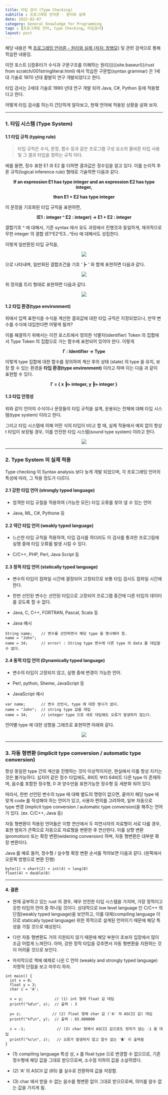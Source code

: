 ```yaml
---
title: 타입 검사 (Type Checking)
subtitle : 프로그래밍 언어론 - 원리와 실제
date: 2022-02-07
category: General Knowledge for Programming
tags : [프로그래밍 언어, type Checking, 타입검사]
layout: post
---
```


해당 내용은 책 [프로그래밍 언어론 - 원리와 실제 (저자: 창병모)](http://www.kyobobook.co.kr/product/detailViewKor.laf?mallGb=KOR&ejkGb=KOR&barcode=9791185578729) 및 관련 검색으로 통해 학습한 내용임.

이전 포스트 [(컴퓨터가 수식과 구문구조를 이해하는 원리)]({{site.baseurl}}/rust from scratch/001stringliteral.html) 에서 학습한 구문법(syntax grammar) 은 1세대 기술로 1970 년대 활발히 연구 개발되었다고 한다.

타입 검사는 2세대 기술로 1990 년대 연구 개발 되어 Java, C#, Python 등에 적용했다고 한다.

어떻게 타입 검사를 하는지 간단하게 알아보고, 현재 언어에 적용된 상황을 살펴 보자.

------------------------------------------------------------------------------
### 1. 타입 시스템 (Type System)

#### 1.1 타입 규칙 (typing rule)

> 타입 규칙은 수식, 문장, 함수 등과 같은 프로그램 구성 요소의 올바른 타입 사용 및 그 결과 타입을 정하는 규칙 이다.

에를 들면, 정수 표현 E1 과 E2 를 더하면 결과값은 정수임을 알고 있다. 이를 논리적 추론 규칙(logical inference rule) 형태로 기술하면 다음과 같다.

<p align="center"><strong>If an expression E1 has type integer and an expression E2 has type integer, </strong></p>
<p align="center"><strong>then E1 + E2 has type integer </strong></p>


이 문장을 기호화된 타입 규칙을 표현하면,

<p align="center"><strong>(E1 : integer ^ E2 : integer) → E1 + E2 : integer </strong></p>


결합기호 ^ 에 대해서, 기존 syntax 에서 유도 과정에서 진행것과 동일하게, 재귀적으로 무한 integer 의 결합 (E1^E2^E3...^En) 에 대해서도 성립한다.

이렇게 일반환된 타입 규칙을,

<p align="center"><img src="003drawio01.png"></p>

으로 나타내며, 일반화된 결합조건을 기호 '┣ ' 와 함께 표현하면 다음과 같다.

<p align="center"><img src="003drawio02.png"></p>

위 정의를 트리 형태로 표현하면 다음과 같다.

<p align="center"><img src="003drawio03.png"></p>

#### 1.2 타입 환경(type environment)

위에서 입력 표현식을 수식을 계산한 결과값에 대한 타입 규칙은 지정되었으나, 만약 변수를 수식에 대입한다면 어떻게 될까?

이를 해결하기 위해서는 이전 포스트에서 정의한 식별자(identifier) Token 의 집합에서 Type Token 의 집합으로 가는 함수에 표현되어 있어야 한다. 이렇게

<p align="center"><strong>Γ : Identifier → Type</strong></p>

이렇게 type 집합에 대한 함수를 정의하여 계산 후의 상태 (state) 의 type 을 유지, 보장 할 수 있는 환경을 <strong>타입 환경(type environment)</strong> 이라고 하며 이는 다음 과 같이 표현할 수 있다.

<p align="center"><strong>Γ = { x ┣> integer, y ┣> integer }</strong></p>

#### 1.3 타입 안정성

위와 같이 언어의 수식이나 문장들의 타입 규칙을 설계, 운용되는 전체에 대해 타입 시스템(type system) 이라고 한다.

그리고 타입 시스템에 의해 어떤 식의 타입이 t라고 할 때, 실제 적용에서 예외 없이 항상 t 타입이 보장될 경우, 이를 안전한 타입 시스템(sound type system) 이라고 한다.

<p align="center"><img src="003drawio04.png"></p>

------------------------------------------------------------------------------

### 2. Type System 의 실제 적용

Type checking 이 Syntax analysis 보다 늦게 개발 되었으며, 각 프로그래밍 언어의 특성에 따라, 그 적용 정도가 다르다.

#### 2.1 강한 타입 언어 (strongly typed language)

 * 엄격한 타입 규칠을 적용하여 (가능한 모든) 타입 오류를 찾아 낼 수 있는 언어

 * Java, ML, C#, Pythone 등

#### 2.2 약간 타입 언어 (weakly typed language)

 * 느슨한 타입 규칙을 적용하여, 타입 검사를 하더라도 이 검사를 통과한 프로그림애 실행 중에 타입 오류를 발생 시킬 수 있다.

 * C/C++, PHP, Perl, Java Script 등


#### 2.3 정적 타입 언어 (statically typed language)

 * 변수의 타입이 컴파일 시간에 결정되어 고정되므로 보통 타입 검사도 컴파일 시간에 한다.

 * 한번 선언된 변수는 선언된 타입으로 고정되어 프로그램 중간에 다른 타입의 데이터를 갖도록 할 수 없다.

 * Java, C, C++, FORTRAN, Pascal, Scala 등

 * Java 예시
```
String name;    // 변수를 선언하면서 해당 type 을 명시해야 함.
name = "John";
name = 34;      // error! : String type 변수에 다른 type 의 data 를 대입할 수 없다.
```

#### 2.4 동적 타입 언어 (Dynamically typed language)

 * 변수의 타입이 고정되지 않고, 실행 중에 변경이 가능한 언어.

 * Perl, python, Sheme, JavaScript 등

 * JavaScript 예시
```
var name;       // 변수 선언시, type 에 대한 명시가 없다.
name = "John";  // string type 값을 대입
name = 34;      // integer type 으로 새로 대입해도 오류가 발생하지 않는다.
```

언어별 type 에 대한 성향을 그래프로 표현하면 아래와 같다.

<p align="center"><img src="003typespectrum05.png"></p>

------------------------------------------------------------------------------

### 3. 자동 형변환 (implicit type conversion / automatic type conversion)

항상 동일한 type 간의 계산을 진행하는 것이 이상적이지만, 현실에서 이를 항상 지키는 것은 불가능하다. 심지어 같은 정수 타입에도, 8비트 부터 64비트 다른 type 이 존재하며, 음수를 포함한 정수형, 0 과 양수만을 표현가능한 정수형 등 세분화 되어 있다.

따라서, 한번 선언된 변수의 type 에 대해 별도의 명령이 없으면, 끝까지 해당 type 에 맞게 code 를 작성해야 하는 언어가 있고, 사용자 편의를 고려하여, 일부 자동으로 type 변경 (implicit type conversion / automatic type conversion)을 해주는 언어가 있다. (ex. C/C++, Java 등)

자동 형변환이 적용된 언어들은 이항 연산에서 두 피연사자의 자료형이 서로 다를 경우, 표현 범위가 큰쪽으로 자동으로 자료형을 변환한 후 연산한다. 이를 상향 변환(promotion) 또는 확장 변환(widening conversion) 하며, 자동 형변환은 대부분 확장 변환이다.

 Java 를 예로 들어, 정수형 / 실수형 확장 변환 순서를 적어보면 다음과 같다. (왼쪽에서 오른쪽 방향으로 변환 진행)

 ```
 byte(1) < short(2) < int(4) < long(8)
 float(4) < double(8)
 ```

------------------------------------------------------------------------------

#### 4. 결론

* 현재 공부하고 있는 rust 의 경우, 매우 안전한 타입 시스템을 가지며, 가장 정적이고 강한 타입의 언어 중 하나일 것이다. 상대적으로 low level language 인 C/C++ 의 단점(weakly typed language)을 보안하고, 이를 대체(compiling language 이므로 statically typed language) 위한 목적으로 설계된 언어이기 때문에 해당 특성을 가질 것으로 예상된다.  

*  다만 자동 형변환도 거의 지원되지 않기 때문에 해당 부분이 초보자 입장에서 많이 조금 어렵게 느껴진다. 아마, 강한 정적 타입을 갖추면서 자동 형변환을 지원하는 것이  어려울 것으로 보인다.

*  마지막으로 책에 예제로 나온 C 언어 (weakly and strongly typed language) 치명적 단점을 보고 마무리 하자.

  ```
  int main() {
    int x = 0;
    float y = 3;
    char z = 'A';

    x = y;              // (1) int 형에 float 값 대입
    printf("%d\n", x);  // 출력 : 3

    y= z;              // (2) float 형에 char 값 ('A' 의 ASCII 값) 대입
    printf("%f\n", y);  // 출력 : 65.000000

    z = -1;              // (3) char 형에서 ASCII 값으로도 정의가 없는 -1 을 대입
    printf("%c\n", z);   // 오류가 발생하지 않고 알수 없는 '�' 이 출력됨
 }
 ```
* (1) compiling language 특성 상, x 를 float type 으로 변경할 수 없으므로, 기존 정수형에 해당 값을 그대로 받으므로써, 소수점 이하의 값을 소실하였다.

* (2) 'A' 의 ASCII 값 (65) 를 실수로 전환하여 값을 저장함.

* (3) char 에서 받을 수 없는 음수를 형변환 없이 그대로 받으므로써, 의미를 알수 없는 값을 가지게 됨. 
